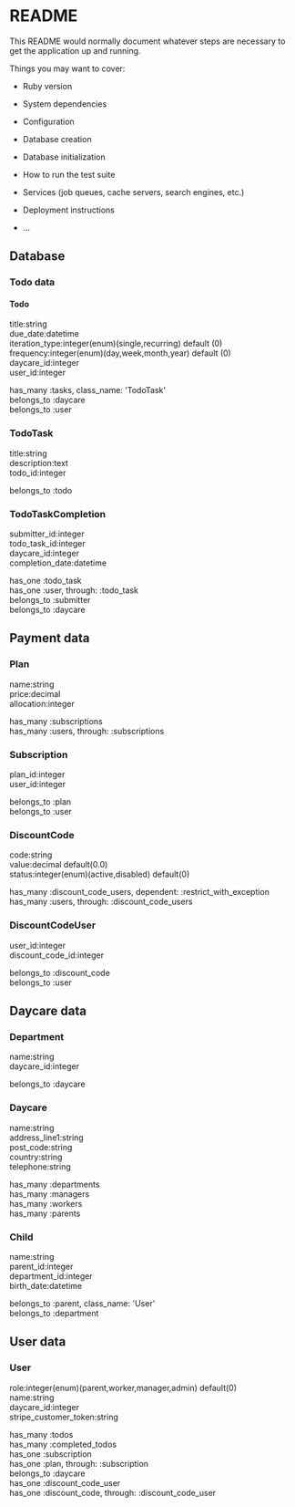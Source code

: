 # README

This README would normally document whatever steps are necessary to get the
application up and running.

Things you may want to cover:

*   Ruby version

*   System dependencies

*   Configuration

*   Database creation

*   Database initialization

*   How to run the test suite

*   Services (job queues, cache servers, search engines, etc.)

*   Deployment instructions

*   ...


## Database

### Todo data

#### Todo
title:string  
due_date:datetime  
iteration_type:integer(enum)(single,recurring) default (0)  
frequency:integer(enum)(day,week,month,year) default (0)  
daycare_id:integer  
user_id:integer  

has_many :tasks, class_name: 'TodoTask'  
belongs_to :daycare  
belongs_to :user  

### TodoTask
title:string  
description:text  
todo_id:integer  

belongs_to :todo  

### TodoTaskCompletion
submitter_id:integer  
todo_task_id:integer  
daycare_id:integer  
completion_date:datetime  

has_one :todo_task  
has_one :user, through: :todo_task  
belongs_to :submitter  
belongs_to :daycare  

## Payment data

### Plan
name:string  
price:decimal   
allocation:integer  

has_many :subscriptions  
has_many :users, through: :subscriptions  

### Subscription
plan_id:integer  
user_id:integer  

belongs_to :plan  
belongs_to :user  

### DiscountCode
code:string  
value:decimal default(0.0)  
status:integer(enum)(active,disabled) default(0)  

has_many :discount_code_users, dependent: :restrict_with_exception  
has_many :users, through: :discount_code_users  

### DiscountCodeUser
user_id:integer   
discount_code_id:integer  

belongs_to :discount_code   
belongs_to :user  

## Daycare data

### Department
name:string  
daycare_id:integer  

belongs_to :daycare  

### Daycare
name:string  
address_line1:string  
post_code:string  
country:string  
telephone:string  

has_many :departments   
has_many :managers   
has_many :workers   
has_many :parents  

### Child
name:string  
parent_id:integer  
department_id:integer   
birth_date:datetime  

belongs_to :parent, class_name: 'User'   
belongs_to :department  

## User data

### User
role:integer(enum)(parent,worker,manager,admin) default(0)   
name:string  
daycare_id:integer   
stripe_customer_token:string  

has_many :todos   
has_many :completed_todos   
has_one :subscription   
has_one :plan, through: :subscription   
belongs_to :daycare   
has_one :discount_code_user   
has_one :discount_code, through: :discount_code_user  